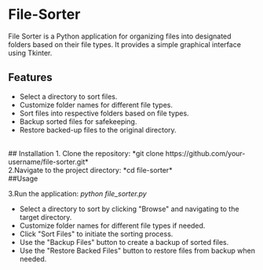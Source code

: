 # File-Sorter

File Sorter is a Python application for organizing files into designated folders based on their file types. It provides a simple graphical interface using Tkinter.
<br>
## Features
- Select a directory to sort files.
- Customize folder names for different file types.
- Sort files into respective folders based on file types.
- Backup sorted files for safekeeping.
- Restore backed-up files to the original directory.
<br>
## Installation
1. Clone the repository:
   *git clone https://github.com/your-username/file-sorter.git*
   <br>
2.Navigate to the project directory:
  *cd file-sorter*
<br>
##Usage

3.Run the application:
  *python file_sorter.py*
  
  - Select a directory to sort by clicking "Browse" and navigating to the target directory.
  - Customize folder names for different file types if needed.
  - Click "Sort Files" to initiate the sorting process.
  - Use the "Backup Files" button to create a backup of sorted files.
  - Use the "Restore Backed Files" button to restore files from backup when needed.
